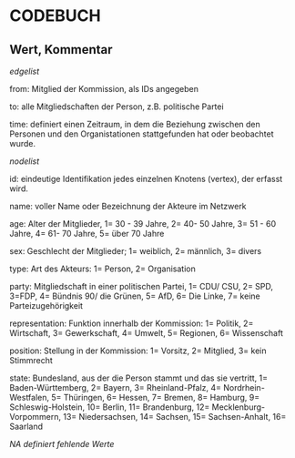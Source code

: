 <h1>CODEBUCH</h1>																					
<h2>Wert,	Kommentar</h2>																				
<p><i>edgelist</i></p>																				
<p>from:	Mitglied der Kommission, als IDs angegeben</p>																				
<p>to: 	alle Mitgliedschaften der Person, z.B. politische Partei</p>																				
<p>time:	definiert einen Zeitraum, in dem die Beziehung zwischen den Personen und den Organistationen stattgefunden hat oder beobachtet wurde.</p>																			


<p><i>nodelist </i></p>
<p>id:	eindeutige Identifikation jedes einzelnen Knotens (vertex), der erfasst wird. </p> 																				
<p>name:	voller Name oder Bezeichnung der Akteure im Netzwerk</p>																				
<p>age:	Alter der Mitglieder, 1= 30 - 39 Jahre, 2= 40- 50 Jahre, 3= 51 - 60 Jahre, 4= 61- 70 Jahre,  5= über 70 Jahre		</p>																		
<p>sex:	Geschlecht der Mitglieder; 1= weiblich, 2= männlich, 3= divers</p>																				
<p>type:	Art des Akteurs: 1= Person, 2= Organisation	</p>																			
<p>party:	Mitgliedschaft in einer politischen Partei, 1= CDU/ CSU, 2= SPD, 3=FDP, 4= Bündnis 90/ die Grünen, 5= AfD, 6= Die Linke, 7= keine Parteizugehörigkeit		</p>																	
<p>representation:	Funktion innerhalb der Kommission: 1= Politik, 2= Wirtschaft, 3= Gewerkschaft, 4= Umwelt, 5= Regionen, 6= Wissenschaft	</p>																			
<p>position:	Stellung in der Kommission: 1= Vorsitz, 2= Mitglied, 3= kein Stimmrecht	</p>																			
<p>state:	Bundesland, aus der die Person stammt und das sie vertritt, 1= Baden-Württemberg, 2= Bayern, 3= Rheinland-Pfalz, 4= Nordrhein-Westfalen, 5= Thüringen, 6= Hessen, 7= Bremen, 8= Hamburg, 9= Schleswig-Holstein, 10= Berlin, 11= Brandenburg, 12= Mecklenburg-Vorpommern, 13= Niedersachsen, 14= Sachsen, 15= Sachsen-Anhalt, 16= Saarland</p>																				
																					
<p> <i>NA	definiert fehlende Werte		</i>	</p>																	

